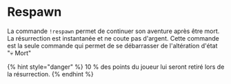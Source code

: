 # Respawn

La commande `!respawn` permet de continuer son aventure après être mort. La résurrection est instantanée et ne coute pas d'argent. Cette commande est la seule commande qui permet de se débarrasser de l'altération d'état "💀 Mort"

{% hint style="danger" %}
10 % des points du joueur lui seront retiré lors de la résurrection.
{% endhint %}



